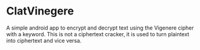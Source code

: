 # ClatVinegere
A simple android app to encrypt and decrypt text using the Vigenere cipher with a keyword. This is not a ciphertext cracker, it is used to turn plaintext into ciphertext and vice versa.
